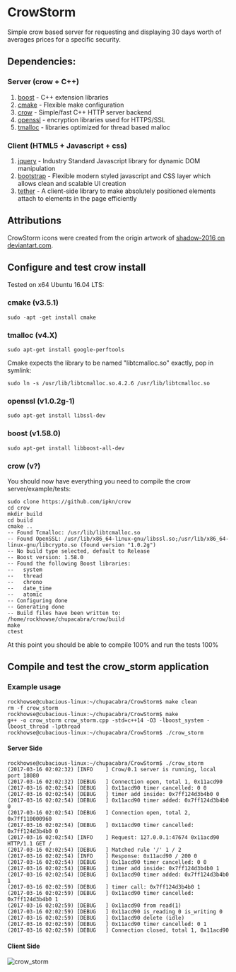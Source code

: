 # CrowStorm
Simple crow based server for requesting and displaying 30 days worth of averages prices for a specific security.

## Dependencies:

### Server (crow + C++)
1. [boost](http://www.boost.org/)   	- C++ extension libraries
2. [cmake](https://cmake.org/)		- Flexible make configuration 
3. [crow](https://github.com/ipkn/crow)	- Simple/fast C++ HTTP server backend 
4. [openssl](https://www.openssl.org/)	- encryption libraries used for HTTPS/SSL
5. [tmalloc](http://goog-perftools.sourceforge.net/doc/tcmalloc.html) - libraries optimized for thread based malloc

### Client (HTML5 + Javascript + css)

1. [jquery](https://jquery.com/)  - Industry Standard Javascript library for dynamic DOM manipulation
2. [bootstrap](https://v4-alpha.getbootstrap.com/) - Flexible modern styled javascript and CSS layer which allows clean and scalable UI creation
3. [tether](http://tether.io/)  - A client-side library to make absolutely positioned elements attach to elements in the page efficiently

## Attributions

CrowStorm icons were created from the origin artwork of [shadow-2016 on deviantart.com](http://shadow-2016.deviantart.com/art/Crow-631521440).

## Configure and test crow install

Tested on x64 Ubuntu 16.04 LTS:

### cmake (v3.5.1)
~~~~
sudo -apt -get install cmake
~~~~

### tmalloc (v4.X)
~~~~
sudo apt-get install google-perftools
~~~~

Cmake expects the library to be named "libtcmalloc.so" exactly, pop in symlink:  
~~~~
sudo ln -s /usr/lib/libtcmalloc.so.4.2.6 /usr/lib/libtcmalloc.so
~~~~

### openssl (v1.0.2g-1)
~~~~
sudo apt-get install libssl-dev
~~~~

### boost (v1.58.0)
~~~~
sudo apt-get install libboost-all-dev
~~~~

### crow (v?)
You should now have everything you need to compile the crow server/example/tests:

~~~~
sudo clone https://github.com/ipkn/crow
cd crow
mkdir build
cd build
cmake .. 
-- Found Tcmalloc: /usr/lib/libtcmalloc.so
-- Found OpenSSL: /usr/lib/x86_64-linux-gnu/libssl.so;/usr/lib/x86_64-linux-gnu/libcrypto.so (found version "1.0.2g") 
-- No build type selected, default to Release
-- Boost version: 1.58.0
-- Found the following Boost libraries:
--   system
--   thread
--   chrono
--   date_time
--   atomic
-- Configuring done
-- Generating done
-- Build files have been written to: /home/rockhowse/chupacabra/crow/build
make
ctest
~~~~

At this point you should be able to compile 100% and run the tests 100%

## Compile and test the crow_storm application

### Example usage

~~~~
rockhowse@cubacious-linux:~/chupacabra/CrowStorm$ make clean
rm -f crow_storm
rockhowse@cubacious-linux:~/chupacabra/CrowStorm$ make
g++ -o crow_storm crow_storm.cpp -std=c++14 -O3 -lboost_system -lboost_thread -lpthread
rockhowse@cubacious-linux:~/chupacabra/CrowStorm$ ./crow_storm
~~~~

#### Server Side
~~~~
rockhowse@cubacious-linux:~/chupacabra/CrowStorm$ ./crow_storm
(2017-03-16 02:02:32) [INFO    ] Crow/0.1 server is running, local port 18080
(2017-03-16 02:02:32) [DEBUG   ] Connection open, total 1, 0x11acd90
(2017-03-16 02:02:54) [DEBUG   ] 0x11acd90 timer cancelled: 0 0
(2017-03-16 02:02:54) [DEBUG   ] timer add inside: 0x7ff124d3b4b0 0
(2017-03-16 02:02:54) [DEBUG   ] 0x11acd90 timer added: 0x7ff124d3b4b0 0
(2017-03-16 02:02:54) [DEBUG   ] Connection open, total 2, 0x7ff110000960
(2017-03-16 02:02:54) [DEBUG   ] 0x11acd90 timer cancelled: 0x7ff124d3b4b0 0
(2017-03-16 02:02:54) [INFO    ] Request: 127.0.0.1:47674 0x11acd90 HTTP/1.1 GET /
(2017-03-16 02:02:54) [DEBUG   ] Matched rule '/' 1 / 2
(2017-03-16 02:02:54) [INFO    ] Response: 0x11acd90 / 200 0
(2017-03-16 02:02:54) [DEBUG   ] 0x11acd90 timer cancelled: 0 0
(2017-03-16 02:02:54) [DEBUG   ] timer add inside: 0x7ff124d3b4b0 1
(2017-03-16 02:02:54) [DEBUG   ] 0x11acd90 timer added: 0x7ff124d3b4b0 1
(2017-03-16 02:02:59) [DEBUG   ] timer call: 0x7ff124d3b4b0 1
(2017-03-16 02:02:59) [DEBUG   ] 0x11acd90 timer cancelled: 0x7ff124d3b4b0 1
(2017-03-16 02:02:59) [DEBUG   ] 0x11acd90 from read(1)
(2017-03-16 02:02:59) [DEBUG   ] 0x11acd90 is_reading 0 is_writing 0
(2017-03-16 02:02:59) [DEBUG   ] 0x11acd90 delete (idle)
(2017-03-16 02:02:59) [DEBUG   ] 0x11acd90 timer cancelled: 0 1
(2017-03-16 02:02:59) [DEBUG   ] Connection closed, total 1, 0x11acd90
~~~~

#### Client Side
![crow_storm](http://rockhowse.com/projects/CrowStorm/2017-03-15~crow_storm~v0.0.1.png)

